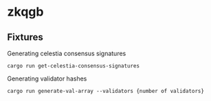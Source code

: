 # zkqgb

## Fixtures

Generating celestia consensus signatures
```
cargo run get-celestia-consensus-signatures
```


Generating validator hashes
```
cargo run generate-val-array --validators {number of validators}
```
